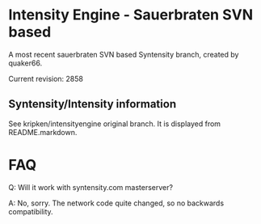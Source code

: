 Intensity Engine - Sauerbraten SVN based
================

A most recent sauerbraten SVN based Syntensity branch,
created by quaker66.

Current revision: 2858


Syntensity/Intensity information
--------------------

See kripken/intensityengine original branch. It is displayed
from README.markdown.


FAQ
=====

Q: Will it work with syntensity.com masterserver?

A: No, sorry. The network code quite changed, so no backwards compatibility.
